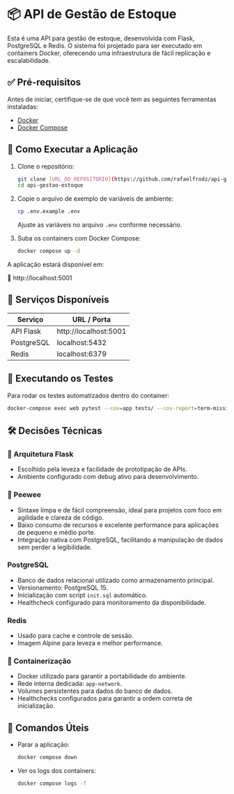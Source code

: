 # 📦 API de Gestão de Estoque

Esta é uma API para gestão de estoque, desenvolvida com Flask, PostgreSQL e Redis. O sistema foi projetado para ser executado em containers Docker, oferecendo uma infraestrutura de fácil replicação e escalabilidade.

## ✅ Pré-requisitos

Antes de iniciar, certifique-se de que você tem as seguintes ferramentas instaladas:

* [Docker](https://www.docker.com/)
* [Docker Compose](https://docs.docker.com/compose/)

## 🚀 Como Executar a Aplicação

1.  Clone o repositório:
    ```bash
    git clone [URL_DO_REPOSITORIO](https://github.com/rafaelfrodz/api-gestao-de-estoque)
    cd api-gestao-estoque
    ```
2.  Copie o arquivo de exemplo de variáveis de ambiente:
    ```bash
    cp .env.example .env
    ```
    Ajuste as variáveis no arquivo `.env` conforme necessário.
    
3.  Suba os containers com Docker Compose:
    ```bash
    docker compose up -d
    ```

A aplicação estará disponível em:

📍 http://localhost:5001

## 🧩 Serviços Disponíveis

| Serviço     | URL / Porta        |
| ----------- | ------------------ |
| API Flask   | http://localhost:5001 |
| PostgreSQL  | localhost:5432       |
| Redis       | localhost:6379       |

## 🧪 Executando os Testes

Para rodar os testes automatizados dentro do container:

```bash
docker-compose exec web pytest --cov=app tests/ --cov-report=term-missing
```
## 🛠️ Decisões Técnicas

### 📘 Arquitetura Flask

* Escolhido pela leveza e facilidade de prototipação de APIs.
* Ambiente configurado com debug ativo para desenvolvimento.

### 🐍 Peewee  
* Sintaxe limpa e de fácil compreensão, ideal para projetos com foco em agilidade e clareza de código.  
* Baixo consumo de recursos e excelente performance para aplicações de pequeno e médio porte.  
* Integração nativa com PostgreSQL, facilitando a manipulação de dados sem perder a legibilidade.

### PostgreSQL

* Banco de dados relacional utilizado como armazenamento principal.
* Versionamento: PostgreSQL 15.
* Inicialização com script `init.sql` automático.
* Healthcheck configurado para monitoramento da disponibilidade.

### Redis

* Usado para cache e controle de sessão.
* Imagem Alpine para leveza e melhor performance.

### 🐳 Containerização

* Docker utilizado para garantir a portabilidade do ambiente.
* Rede interna dedicada: `app-network`.
* Volumes persistentes para dados do banco de dados.
* Healthchecks configurados para garantir a ordem correta de inicialização.

## 📌 Comandos Úteis

* Parar a aplicação:
    ```bash
    docker compose down
    ```
* Ver os logs dos containers:
    ```bash
    docker compose logs -f
    ```

